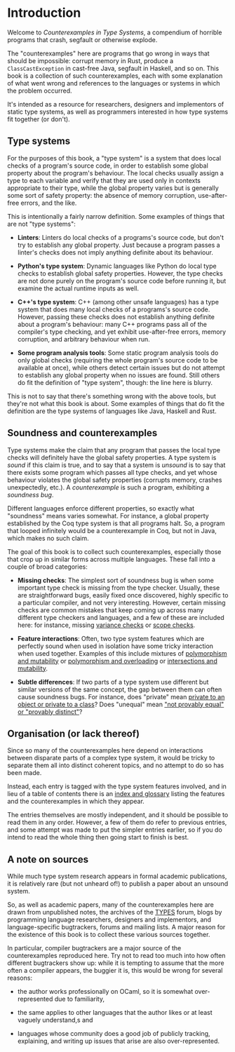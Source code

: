 # Introduction

Welcome to *Counterexamples in Type Systems*, a compendium of horrible
programs that crash, segfault or otherwise explode.

The "counterexamples" here are programs that go wrong in ways that
should be impossible: corrupt memory in Rust, produce a
`ClassCastException` in cast-free Java, segfault in Haskell, and so
on. This book is a collection of such counterexamples, each with some
explanation of what went wrong and references to the languages or
systems in which the problem occurred.

It's intended as a resource for researchers, designers and
implementors of static type systems, as well as programmers interested
in how type systems fit together (or don't).


## Type systems

For the purposes of this book, a "type system" is a system that does
local checks of a program's source code, in order to establish some
global property about the program's behaviour. The local checks
usually assign a type to each variable and verify that they are used
only in contexts appropriate to their type, while the global property
varies but is generally some sort of safety property: the absence of
memory corruption, use-after-free errors, and the like.

This is intentionally a fairly narrow definition. Some examples of
things that are not "type systems":

  - **Linters**: Linters do local checks of a programs's source code,
    but don't try to establish any global property. Just because a
    program passes a linter's checks does not imply anything definite
    about its behaviour.

  - **Python's type system**: Dynamic languages like Python do local
    type checks to establish global safety properties. However, the
    type checks are not done purely on the program's source code
    before running it, but examine the actual runtime inputs as well.

  - **C++'s type system**: C++ (among other unsafe languages) has a
    type system that does many local checks of a programs's source
    code. However, passing these checks does not establish anything
    definite about a program's behaviour: many C++ programs pass all
    of the compiler's type checking, and yet exhibit use-after-free
    errors, memory corruption, and arbitrary behaviour when run.

  - **Some program analysis tools**: Some static program analysis
    tools do only global checks (requiring the whole program's source
    code to be available at once), while others detect certain issues
    but do not attempt to establish any global property when no issues
    are found. Still others do fit the definition of "type system",
    though: the line here is blurry.

This is not to say that there's something wrong with the above tools,
but they're not what this book is about. Some examples of things that
do fit the definition are the type systems of languages like Java,
Haskell and Rust.


## Soundness and counterexamples

Type systems make the claim that any program that passes the local
type checks will definitely have the global safety properties. A type
system is *sound* if this claim is true, and to say that a system is
*unsound* is to say that there exists some program which passes all
type checks, and yet whose behaviour violates the global safety
properties (corrupts memory, crashes unexpectedly, etc.). A
*counterexample* is such a program, exhibiting a *soundness bug*.

Different languages enforce different properties, so exactly what
"soundness" means varies somewhat. For instance, a global property
established by the Coq type system is that all programs halt. So, a
program that looped infinitely would be a counterexample in Coq, but
not in Java, which makes no such claim.

The goal of this book is to collect such counterexamples, especially
those that crop up in similar forms across multiple languages. These
fall into a couple of broad categories:

 - **Missing checks**: The simplest sort of soundness bug is when some
   important type check is missing from the type checker. Usually,
   these are straightforward bugs, easily fixed once discovered,
   highly specific to a particular compiler, and not very interesting.
   However, certain missing checks are common mistakes that keep
   coming up across many different type checkers and languages, and a
   few of these are included here: for instance, missing [variance
   checks](incomplete-variance.md) or [scope checks](scope-escape.md).

 - **Feature interactions**: Often, two type system features which are
   perfectly sound when used in isolation have some tricky
   interaction when used together. Examples of this include mixtures
   of [polymorphism and mutability](polymorphic-references.md) or
   [polymorphism and overloading](overloading-polymorphism.md) or
   [intersections and mutability](intersecting-references.md).

 - **Subtle differences**: If two parts of a type system use different
   but similar versions of the same concept, the gap between them can
   often cause soundness bugs. For instance, does "private" mean
   [private to an object or private to a class](privacy-violation.md)?
   Does "unequal" mean ["not provably equal" or "provably
   distinct"](distinctness-injectivity.md)?


## Organisation (or lack thereof)

Since so many of the counterexamples here depend on interactions
between disparate parts of a complex type system, it would be tricky
to separate them all into distinct coherent topics, and no attempt to
do so has been made.

Instead, each entry is tagged with the type system features involved,
and in lieu of a table of contents there is an [index and
glossary](glossary.md) listing the features and the counterexamples in
which they appear.

The entries themselves are mostly independent, and it should be
possible to read them in any order. However, a few of them do refer to
previous entries, and some attempt was made to put the simpler entries
earlier, so if you do intend to read the whole thing then going start
to finish is best.



## A note on sources

While much type system research appears in formal academic
publications, it is relatively rare (but not unheard of!) to publish a
paper about an unsound system.

So, as well as academic papers, many of the counterexamples here are
drawn from unpublished notes, the archives of the
[TYPES](https://lists.seas.upenn.edu/mailman/listinfo/types-list)
forum, blogs by programming language researchers, designers and
implementors, and language-specific bugtrackers, forums and mailing
lists.  A major reason for the existence of this book is to collect
these various sources together.

In particular, compiler bugtrackers are a major source of the
counterexamples reproduced here. Try not to read too much into how
often different bugtrackers show up: while it is tempting to assume
that the more often a compiler appears, the buggier it is, this would
be wrong for several reasons:

  - the author works professionally on OCaml, so it is somewhat
    over-represented due to familiarity,

  - the same applies to other languages that the author likes or at
    least vaguely understand,s and

  - languages whose community does a good job of publicly tracking,
    explaining, and writing up issues that arise are also
    over-represented.
